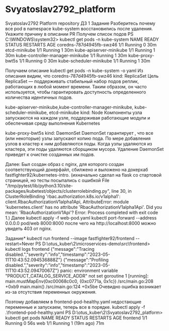 # Svyatoslav2792_platform
Svyatoslav2792 Platform repository
ДЗ 1
Задание
Разберитесь почему все pod в namespace kube-system восстановились после удаления. Укажите причину в описании PR
Получем список подов
PS C:\WINDOWS\system32> kubectl get pods -n kube-system
NAME                               READY   STATUS    RESTARTS   AGE
coredns-787d4945fb-swz46           1/1     Running   0          30m
etcd-minikube                      1/1     Running   1          30m
kube-apiserver-minikube            1/1     Running   1          30m
kube-controller-manager-minikube   1/1     Running   1          30m
kube-proxy-bwt5s                   1/1     Running   0          30m
kube-scheduler-minikube            1/1     Running   1          30m

Получаем описание
kubectl get pods -n kube-system -o yaml
Из описания видим, что 
coredns-787d4945fb-swz46
kind: ReplicaSet
Цель ReplicaSet — поддерживать стабильный набор подов реплик, работающих в любой момент времени. Таким образом, он часто используется, чтобы гарантировать доступность определенного количества идентичных подов.

kube-apiserver-minikube,kube-controller-manager-minikube, kube-scheduler-minikube, etcd-minikube
kind: Node
Компоненты узла запускаются на каждом узле, поддерживая работающие модули и обеспечивая среду выполнения Kubernetes

kube-proxy-bwt5s 
kind: DaemonSet
DaemonSet гарантирует , что все (или некоторые) узлы запускают копию пода. По мере добавления узлов в кластер к ним добавляются поды. Когда узлы удаляются из кластера, эти поды удаляются сборщиком мусора. Удаление DaemonSet приведет к очистке созданных им подов.

Далее:
Был создан образ с nginx, для которого создан соответствующий докерфайл, сбилжено и выложено на докерхаб
fastfighter92/kubernetes-intro. (ихначально сделал на flask со стартовой страницей, но тесты посыпались с ошибкой File "/tmp/pytest/lib/python3.10/site-packages/kubetest/objects/clusterrolebinding.py", line 30, in ClusterRoleBinding
    'rbac.authorization.k8s.io/v1alpha1': client.RbacAuthorizationV1alpha1Api,
AttributeError: module 'kubernetes.client' has no attribute 'RbacAuthorizationV1alpha1Api'. Did you mean: 'RbacAuthorizationV1Api'?
Error: Process completed with exit code 1.)
Далее
kubectl apply -f web-pod.yaml
kubectl port-forward --address 0.0.0.0 pod/web 8000:8000 
после чего на http://localhost:8000 можно увидеть 403 от nginx.

Задание*
kubectl run frontend --image fastfighter92/frontend --restart=Never 
PS D:\otus_kuber\2\microservices-demo\src\frontend> kubectl logs frontend
	{"message":"Tracing disabled.","severity":"info","timestamp":"2023-05-11T10:43:52.094536888Z"}
	{"message":"Profiling disabled.","severity":"info","timestamp":"2023-05-11T10:43:52.09470067Z"}
	panic: environment variable "PRODUCT_CATALOG_SERVICE_ADDR" not set
	goroutine 1 [running]:
	main.mustMapEnv(0xc00068c0c0, {0xc0771a, 0x1c})
			/src/main.go:208 +0xb9
	main.main()
			/src/main.go:124 +0x5be
Очевидно ошибка возникает из-за отсутcтвия переменных окружения. 

Поэтому добавляем в frontend-pod-healthy.yaml недостающие переменные и запускаем, теперь все в порядке.
kubectl apply -f .\frontend-pod-healthy.yaml
 PS D:\otus_kuber\2\Svyatoslav2792_platform> kubectl get pods
	NAME       READY   STATUS    RESTARTS      AGE
	frontend   1/1     Running   0             56s
	web        1/1     Running   1 (19m ago)   71m
	